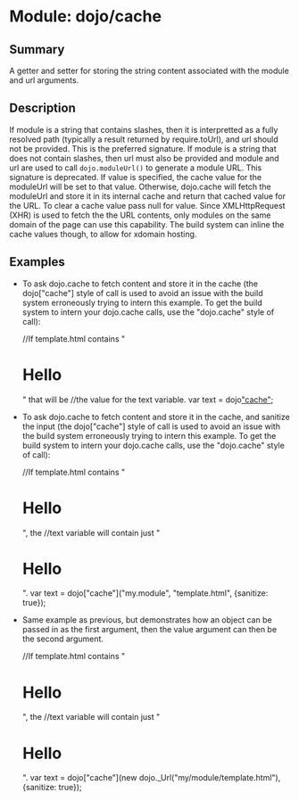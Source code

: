 # Module: dojo/cache

## Summary

A getter and setter for storing the string content associated with the
module and url arguments.
## Description

If module is a string that contains slashes, then it is interpretted as a fully
resolved path (typically a result returned by require.toUrl), and url should not be
provided. This is the preferred signature. If module is a string that does not
contain slashes, then url must also be provided and module and url are used to
call `dojo.moduleUrl()` to generate a module URL. This signature is deprecated.
If value is specified, the cache value for the moduleUrl will be set to
that value. Otherwise, dojo.cache will fetch the moduleUrl and store it
in its internal cache and return that cached value for the URL. To clear
a cache value pass null for value. Since XMLHttpRequest (XHR) is used to fetch the
the URL contents, only modules on the same domain of the page can use this capability.
The build system can inline the cache values though, to allow for xdomain hosting.
## Examples

* To ask dojo.cache to fetch content and store it in the cache (the dojo["cache"] style
of call is used to avoid an issue with the build system erroneously trying to intern
this example. To get the build system to intern your dojo.cache calls, use the
"dojo.cache" style of call):

     //If template.html contains "<h1>Hello</h1>" that will be
     //the value for the text variable.
     var text = dojo["cache"]("my.module", "template.html");
* To ask dojo.cache to fetch content and store it in the cache, and sanitize the input
(the dojo["cache"] style of call is used to avoid an issue with the build system
erroneously trying to intern this example. To get the build system to intern your
dojo.cache calls, use the "dojo.cache" style of call):

     //If template.html contains "<html><body><h1>Hello</h1></body></html>", the
     //text variable will contain just "<h1>Hello</h1>".
     var text = dojo["cache"]("my.module", "template.html", {sanitize: true});
* Same example as previous, but demonstrates how an object can be passed in as
the first argument, then the value argument can then be the second argument.

     //If template.html contains "<html><body><h1>Hello</h1></body></html>", the
     //text variable will contain just "<h1>Hello</h1>".
     var text = dojo["cache"](new dojo._Url("my/module/template.html"), {sanitize: true});


